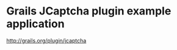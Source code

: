 Grails JCaptcha plugin example application
==========================================

http://grails.org/plugin/jcaptcha